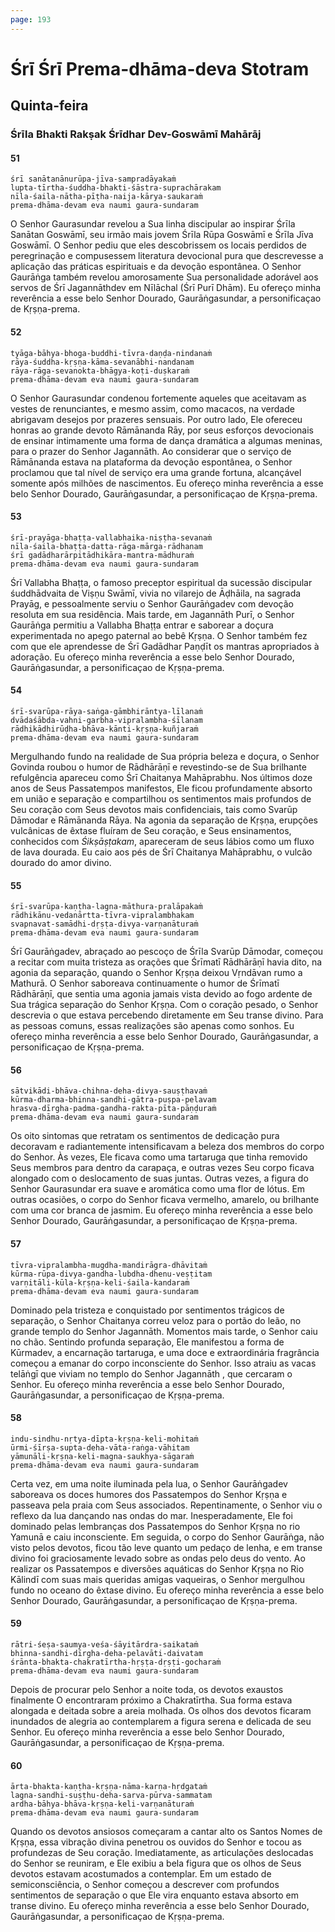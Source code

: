 ```yaml
---
page: 193
---
```


# Śrī Śrī Prema-dhāma-deva Stotram

## Quinta-feira

### Śrīla Bhakti Rakṣak Śrīdhar Dev-Goswāmī Mahārāj

#### 51

    śrī sanātanānurūpa-jīva-sampradāyakaṁ
    lupta-tīrtha-śuddha-bhakti-śāstra-suprachārakam
    nīla-śaila-nātha-pīṭha-naija-kārya-saukaraṁ
    prema-dhāma-devam eva naumi gaura-sundaram

O Senhor Gaurasundar revelou a Sua linha discipular ao inspirar Śrīla Sanātan Goswāmī, seu irmão mais jovem Śrīla Rūpa Goswāmī e Śrīla Jīva Goswāmī. O Senhor pediu que eles descobrissem os locais perdidos de peregrinação e compusessem literatura devocional pura que descrevesse a aplicação das práticas espirituais e da devoção espontânea. O Senhor Gaurāṅga também revelou amorosamente Sua personalidade adorável aos servos de Śrī Jagannāthdev em Nīlāchal (Śrī Purī Dhām). Eu ofereço minha reverência a esse belo Senhor Dourado, Gaurāṅgasundar, a personificaçao de Kṛṣṇa-prema.

#### 52

    tyāga-bāhya-bhoga-buddhi-tīvra-daṇḍa-nindanaṁ
    rāya-śuddha-kṛṣṇa-kāma-sevanābhi-nandanam
    rāya-rāga-sevanokta-bhāgya-koṭi-duṣkaraṁ
    prema-dhāma-devam eva naumi gaura-sundaram

O Senhor Gaurasundar condenou fortemente aqueles que aceitavam as vestes de renunciantes, e mesmo assim, como macacos, na verdade abrigavam desejos por prazeres sensuais. Por outro lado, Ele ofereceu honras ao grande devoto Rāmānanda Rāy, por seus esforços devocionais de ensinar intimamente uma forma de dança dramática a algumas meninas, para o prazer do Senhor Jagannāth. Ao considerar que o serviço de Rāmānanda estava na plataforma da devoção espontânea, o Senhor proclamou que tal nível de serviço era uma grande fortuna, alcançável somente após milhões de nascimentos. Eu ofereço minha reverência a esse belo Senhor Dourado, Gaurāṅgasundar, a personificaçao de Kṛṣṇa-prema.

#### 53

    śrī-prayāga-bhaṭṭa-vallabhaika-niṣṭha-sevanaṁ
    nīla-śaila-bhaṭṭa-datta-rāga-mārga-rādhanam
    śrī gadādharārpitādhikāra-mantra-mādhuraṁ
    prema-dhāma-devam eva naumi gaura-sundaram

Śrī Vallabha Bhaṭṭa, o famoso preceptor espiritual da sucessão discipular śuddhādvaita de Viṣṇu Swāmī, vivia no vilarejo de Āḍhāila, na sagrada Prayāg, e pessoalmente serviu o Senhor Gaurāṅgadev com devoção resoluta em sua residência. Mais tarde, em Jagannāth Purī, o Senhor Gaurāṅga permitiu a Vallabha Bhaṭṭa entrar e saborear a doçura experimentada no apego paternal ao bebê Kṛṣṇa. O Senhor também fez com que ele aprendesse de Śrī Gadādhar Paṇḍīt os mantras apropriados à adoração. Eu ofereço minha reverência a esse belo Senhor Dourado, Gaurāṅgasundar, a personificaçao de Kṛṣṇa-prema.

#### 54

    śrī-svarūpa-rāya-saṅga-gāmbhirāntya-līlanaṁ
    dvādaśābda-vahni-garbha-vipralambha-śīlanam
    rādhikādhirūḍha-bhāva-kānti-kṛṣṇa-kuñjaraṁ
    prema-dhāma-devam eva naumi gaura-sundaram

Mergulhando fundo na realidade de Sua própria beleza e doçura, o Senhor Govinda roubou o humor de Rādhārāṇī e revestindo-se de Sua brilhante refulgência apareceu como Śrī Chaitanya Mahāprabhu. Nos últimos doze anos de Seus Passatempos manifestos, Ele ficou profundamente absorto em união e separação e compartilhou os sentimentos mais profundos de Seu coração com Seus devotos mais confidenciais, tais como Svarūp Dāmodar e Rāmānanda Rāya. Na agonia da separação de Kṛṣṇa, erupções vulcânicas de êxtase fluíram de Seu coração, e Seus ensinamentos, conhecidos com *Śikṣāṣṭakam*, apareceram de seus lábios como um fluxo de lava dourada. Eu caio aos pés de Śrī Chaitanya Mahāprabhu, o vulcão dourado do amor divino.

#### 55

    śrī-svarūpa-kaṇṭha-lagna-māthura-pralāpakaṁ
    rādhikānu-vedanārtta-tīvra-vipralambhakam
    svapnavat-samādhi-dṛṣṭa-divya-varṇanāturaṁ
    prema-dhāma-devam eva naumi gaura-sundaram

Śrī Gaurāṅgadev, abraçado ao pescoço de Śrīla Svarūp Dāmodar, começou a recitar com muita tristeza as orações que Śrīmatī Rādhārāṇī havia dito, na agonia da separação, quando o Senhor Kṛṣṇa deixou Vṛndāvan rumo a Mathurā. O Senhor saboreava continuamente o humor de Śrīmatī Rādhārāṇī, que sentia uma agonia jamais vista devido ao fogo ardente de Sua trágica separação do Senhor Kṛṣṇa. Com o coração pesado, o Senhor descrevia o que estava percebendo diretamente em Seu transe divino. Para as pessoas comuns, essas realizações são apenas como sonhos. Eu ofereço minha reverência a esse belo Senhor Dourado, Gaurāṅgasundar, a personificaçao de Kṛṣṇa-prema.

#### 56

    sātvikādi-bhāva-chihna-deha-divya-sauṣṭhavaṁ
    kūrma-dharma-bhinna-sandhi-gātra-puṣpa-pelavam
    hrasva-dīrgha-padma-gandha-rakta-pīta-pāṇḍuraṁ
    prema-dhāma-devam eva naumi gaura-sundaram

Os oito sintomas que retratam os sentimentos de dedicação pura decoravam e radiantemente intensificavam a beleza dos membros do corpo do Senhor. Às vezes, Ele ficava como uma tartaruga que tinha removido Seus membros para dentro da carapaça, e outras vezes Seu corpo ficava alongado com o deslocamento de suas juntas. Outras vezes, a figura do Senhor Gaurasundar era suave e aromática como uma flor de lótus. Em outras ocasiões, o corpo do Senhor ficava vermelho, amarelo, ou brilhante com uma cor branca de jasmim. Eu ofereço minha reverência a esse belo Senhor Dourado, Gaurāṅgasundar, a personificaçao de Kṛṣṇa-prema.

#### 57

    tīvra-vipralambha-mugdha-mandirāgra-dhāvitaṁ
    kūrma-rūpa-divya-gandha-lubdha-dhenu-veṣṭitam
    varṇitāli-kūla-kṛṣṇa-keli-śaila-kandaraṁ
    prema-dhāma-devam eva naumi gaura-sundaram

Dominado pela tristeza e conquistado por sentimentos trágicos de separação, o Senhor Chaitanya correu veloz para o portão do leão, no grande templo do Senhor Jagannāth. Momentos mais tarde, o Senhor caiu no chão. Sentindo profunda separação, Ele manifestou a forma de Kūrmadev, a encarnação tartaruga, e uma doce e extraordinária fragrância começou a emanar do corpo inconsciente do Senhor. Isso atraiu as vacas telāṅgī que viviam no templo do Senhor Jagannāth , que cercaram o Senhor. Eu ofereço minha reverência a esse belo Senhor Dourado, Gaurāṅgasundar, a personificaçao de Kṛṣṇa-prema.

#### 58

    indu-sindhu-nṛtya-dīpta-kṛṣṇa-keli-mohitaṁ
    ūrmi-śīrṣa-supta-deha-vāta-raṅga-vāhitam
    yāmunāli-kṛṣṇa-keli-magna-saukhya-sāgaraṁ
    prema-dhāma-devam eva naumi gaura-sundaram

Certa vez, em uma noite iluminada pela lua, o Senhor Gaurāṅgadev saboreava os doces humores dos Passatempos do Senhor Kṛṣṇa e passeava pela praia com Seus associados. Repentinamente, o Senhor viu o reflexo da lua dançando nas ondas do mar. Inesperadamente, Ele foi dominado pelas lembranças dos Passatempos do Senhor Kṛṣṇa no rio Yamunā e caiu inconsciente. Em seguida, o corpo do Senhor Gaurāṅga, não visto pelos devotos, ficou tão leve quanto um pedaço de lenha, e em transe divino foi graciosamente levado sobre as ondas pelo deus do vento. Ao realizar os Passatempos e diversões aquáticas do Senhor Kṛṣṇa no Rio Kālindī com suas mais queridas amigas vaqueiras, o Senhor mergulhou fundo no oceano do êxtase divino. Eu ofereço minha reverência a esse belo Senhor Dourado, Gaurāṅgasundar, a personificaçao de Kṛṣṇa-prema.

#### 59

    rātri-śeṣa-saumya-veśa-śāyitārdra-saikataṁ
    bhinna-sandhi-dīrgha-deha-pelavāti-daivatam
    śrānta-bhakta-chakratīrtha-hṛṣṭa-dṛṣṭi-gocharaṁ
    prema-dhāma-devam eva naumi gaura-sundaram

Depois de procurar pelo Senhor a noite toda, os devotos exaustos finalmente O encontraram próximo a Chakratīrtha. Sua forma estava alongada e deitada sobre a areia molhada. Os olhos dos devotos ficaram inundados de alegria ao contemplarem a figura serena e delicada de seu Senhor. Eu ofereço minha reverência a esse belo Senhor Dourado, Gaurāṅgasundar, a personificaçao de Kṛṣṇa-prema.

#### 60

    ārta-bhakta-kaṇṭha-kṛṣṇa-nāma-karṇa-hṛdgataṁ
    lagna-sandhi-suṣṭhu-deha-sarva-pūrva-sammatam
    ardha-bāhya-bhāva-kṛṣṇa-keli-varṇanāturaṁ
    prema-dhāma-devam eva naumi gaura-sundaram

Quando os devotos ansiosos começaram a cantar alto os Santos Nomes de Kṛṣṇa, essa vibração divina penetrou os ouvidos do Senhor e tocou as profundezas de Seu coração. Imediatamente, as articulações deslocadas do Senhor se reuniram, e Ele exibiu a bela figura que os olhos de Seus devotos estavam acostumados a contemplar. Em um estado de semiconsciência, o Senhor começou a descrever com profundos sentimentos de separação o que Ele vira enquanto estava absorto em transe divino. Eu ofereço minha reverência a esse belo Senhor Dourado, Gaurāṅgasundar, a personificaçao de Kṛṣṇa-prema.

